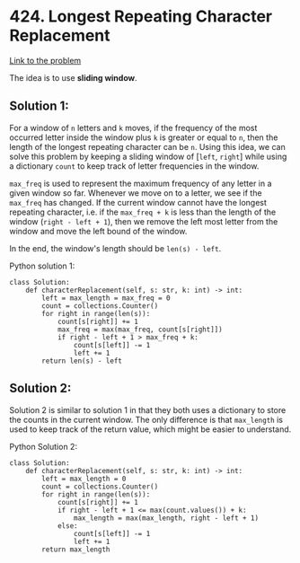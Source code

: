 # 424. Longest Repeating Character Replacement
[Link to the problem](https://leetcode.com/problems/longest-repeating-character-replacement/)

The idea is to use **sliding window**.

## Solution 1:

For a window of `n` letters and `k` moves, if the frequency of the most occurred letter inside the window plus `k` is greater or equal to `n`, then the length of the longest repeating character can be `n`. Using this idea, we can solve this problem by keeping a sliding window of [`left`, `right`] while using a dictionary `count` to keep track of letter frequencies in the window.

`max_freq` is used to represent the maximum frequency of any letter in a given window so far. Whenever we move on to a letter, we see if the `max_freq` has changed. If the current window cannot have the longest repeating character, i.e. if the `max_freq + k` is less than the length of the window (`right - left + 1`), then we remove the left most letter from the window and move the left bound of the window.

In the end, the window's length should be `len(s) - left`.

Python solution 1:
```
class Solution:
    def characterReplacement(self, s: str, k: int) -> int:
        left = max_length = max_freq = 0
        count = collections.Counter()
        for right in range(len(s)):
            count[s[right]] += 1
            max_freq = max(max_freq, count[s[right]])
            if right - left + 1 > max_freq + k:
                count[s[left]] -= 1
                left += 1
        return len(s) - left
```

## Solution 2:

Solution 2 is similar to solution 1 in that they both uses a dictionary to store the counts in the current window. The only difference is that `max_length` is used to keep track of the return value, which might be easier to understand. 

Python Solution 2:
```
class Solution:
    def characterReplacement(self, s: str, k: int) -> int:
        left = max_length = 0
        count = collections.Counter()
        for right in range(len(s)):
            count[s[right]] += 1
            if right - left + 1 <= max(count.values()) + k:
                max_length = max(max_length, right - left + 1)
            else:
                count[s[left]] -= 1
                left += 1
        return max_length
```
